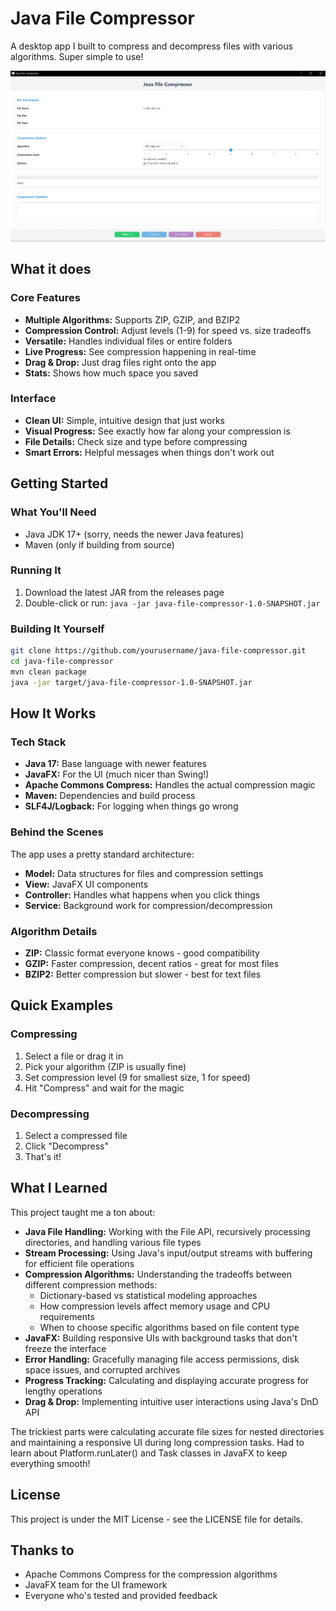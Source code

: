 # Java File Compressor

A desktop app I built to compress and decompress files with various algorithms. Super simple to use!

![Java File Compressor](docs/images/screenshot.png)

## What it does

### Core Features

- **Multiple Algorithms:** Supports ZIP, GZIP, and BZIP2
- **Compression Control:** Adjust levels (1-9) for speed vs. size tradeoffs
- **Versatile:** Handles individual files or entire folders
- **Live Progress:** See compression happening in real-time
- **Drag & Drop:** Just drag files right onto the app
- **Stats:** Shows how much space you saved

### Interface

- **Clean UI:** Simple, intuitive design that just works
- **Visual Progress:** See exactly how far along your compression is
- **File Details:** Check size and type before compressing
- **Smart Errors:** Helpful messages when things don't work out

## Getting Started

### What You'll Need

- Java JDK 17+ (sorry, needs the newer Java features)
- Maven (only if building from source)

### Running It

1. Download the latest JAR from the releases page
2. Double-click or run: `java -jar java-file-compressor-1.0-SNAPSHOT.jar`

### Building It Yourself

```bash
git clone https://github.com/yourusername/java-file-compressor.git
cd java-file-compressor
mvn clean package
java -jar target/java-file-compressor-1.0-SNAPSHOT.jar
```

## How It Works

### Tech Stack

- **Java 17:** Base language with newer features
- **JavaFX:** For the UI (much nicer than Swing!)
- **Apache Commons Compress:** Handles the actual compression magic
- **Maven:** Dependencies and build process
- **SLF4J/Logback:** For logging when things go wrong

### Behind the Scenes

The app uses a pretty standard architecture:

- **Model:** Data structures for files and compression settings
- **View:** JavaFX UI components
- **Controller:** Handles what happens when you click things
- **Service:** Background work for compression/decompression

### Algorithm Details

- **ZIP:** Classic format everyone knows - good compatibility
- **GZIP:** Faster compression, decent ratios - great for most files
- **BZIP2:** Better compression but slower - best for text files

## Quick Examples

### Compressing

1. Select a file or drag it in
2. Pick your algorithm (ZIP is usually fine)
3. Set compression level (9 for smallest size, 1 for speed)
4. Hit "Compress" and wait for the magic

### Decompressing

1. Select a compressed file
2. Click "Decompress"
3. That's it!

## What I Learned

This project taught me a ton about:

- **Java File Handling:** Working with the File API, recursively processing directories, and handling various file types
- **Stream Processing:** Using Java's input/output streams with buffering for efficient file operations
- **Compression Algorithms:** Understanding the tradeoffs between different compression methods:
  - Dictionary-based vs statistical modeling approaches
  - How compression levels affect memory usage and CPU requirements
  - When to choose specific algorithms based on file content type
- **JavaFX:** Building responsive UIs with background tasks that don't freeze the interface
- **Error Handling:** Gracefully managing file access permissions, disk space issues, and corrupted archives
- **Progress Tracking:** Calculating and displaying accurate progress for lengthy operations
- **Drag & Drop:** Implementing intuitive user interactions using Java's DnD API

The trickiest parts were calculating accurate file sizes for nested directories and maintaining a responsive UI during long compression tasks. Had to learn about Platform.runLater() and Task classes in JavaFX to keep everything smooth!

## License

This project is under the MIT License - see the LICENSE file for details.

## Thanks to

- Apache Commons Compress for the compression algorithms
- JavaFX team for the UI framework
- Everyone who's tested and provided feedback
